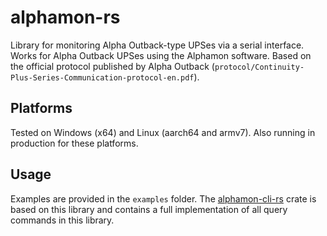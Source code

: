 # alphamon-rs

Library for monitoring Alpha Outback-type UPSes via a serial interface. Works for Alpha Outback UPSes using the Alphamon software. Based on the official protocol published by Alpha Outback (`protocol/Continuity-Plus-Series-Communication-protocol-en.pdf`).

## Platforms
 
Tested on Windows (x64) and Linux (aarch64 and armv7). Also running in production for these platforms.
 
## Usage
 
Examples are provided in the `examples` folder. The [alphamon-cli-rs](https://github.com/timleg002/alphamon-cli-rs) crate is based on this library and contains a full implementation of all query commands in this library.